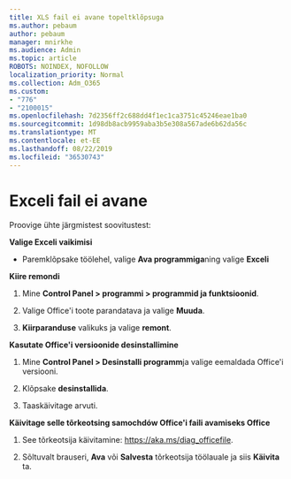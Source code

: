 ```yaml
---
title: XLS fail ei avane topeltklõpsuga
ms.author: pebaum
author: pebaum
manager: mnirkhe
ms.audience: Admin
ms.topic: article
ROBOTS: NOINDEX, NOFOLLOW
localization_priority: Normal
ms.collection: Adm_O365
ms.custom:
- "776"
- "2100015"
ms.openlocfilehash: 7d2356ff2c688dd4f1ec1ca3751c45246eae1ba0
ms.sourcegitcommit: 1d98db8acb9959aba3b5e308a567ade6b62da56c
ms.translationtype: MT
ms.contentlocale: et-EE
ms.lasthandoff: 08/22/2019
ms.locfileid: "36530743"
---
```

# <a name="excel-file-doesnt-open"></a>Exceli fail ei avane

Proovige ühte järgmistest soovitustest:

**Valige Exceli vaikimisi**

* Paremklõpsake töölehel, valige **Ava programmiga**ning valige **Exceli**

**Kiire remondi**

1. Mine **Control Panel > programmi > programmid ja funktsioonid**.

2. Valige Office'i toote parandatava ja valige **Muuda**.

3. **Kiirparanduse** valikuks ja valige **remont**.

**Kasutate Office'i versioonide desinstallimine**

1. Mine **Control Panel > Desinstalli programm**ja valige eemaldada Office'i versiooni.

2. Klõpsake **desinstallida**.

3. Taaskäivitage arvuti.

**Käivitage selle tõrkeotsing samochdów Office'i faili avamiseks Office**

1. See tõrkeotsija käivitamine: https://aka.ms/diag_officefile.

2. Sõltuvalt brauseri, **Ava** või **Salvesta** tõrkeotsija töölauale ja siis **Käivita** ta.
